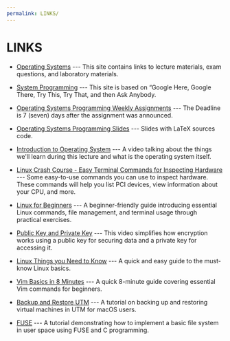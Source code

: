 ```yaml
---
permalink: LINKS/
---
```


# LINKS

* [Operating Systems](https://os.vlsm.org/) ---
  This site contains links to lecture materials, exam questions, and laboratory materials.
  
* [System Programming](https://sp.vlsm.org/) ---
  This site is based on “Google Here, Google There, Try This, Try That, and then Ask Anybody.
  
* [Operating Systems Programming Weekly Assignments](https://demos.vlsm.org/) ---
  The Deadline is 7 (seven) days after the assignment was announced.
  
* [Operating Systems Programming Slides](https://docos.vlsm.org/) ---
  Slides with LaTeX sources code.
  
* [Introduction to Operating System](https://www.youtube.com/watch?v=vBURTt97EkA) ---
A video talking about the things we'll learn during this lecture and what is the operating system itself.

* [Linux Crash Course - Easy Terminal Commands for Inspecting Hardware](https://youtu.be/oGyJr-iUwt8?si=59V2boc0XfmlFekg) ---
Some easy-to-use commands you can use to inspect hardware.
These commands will help you list PCI devices, view information about your CPU, and more.

* [Linux for Beginners](https://youtu.be/pkZEKIXe3u4?si=lLe8YTXeyJ9GUziH) --- A beginner-friendly guide introducing essential Linux commands, file management, and terminal usage through practical exercises.

* [Public Key and Private Key](https://youtu.be/r4HQ8Bp-pfw?si=zIzYrAEvMbP1gqZ-) --- This video simplifies how encryption works using a public key for securing data and a private key for accessing it.

* [Linux Things you Need to Know](https://youtu.be/LKCVKw9CzFo?si=qepm9xD3f7HKI41c) --- A quick and easy guide to the must-know Linux basics.

* [Vim Basics in 8 Minutes](https://youtu.be/ggSyF1SVFr4?si=t6245GCT73gaq643) --- A quick 8-minute guide covering essential Vim commands for beginners.

* [Backup and Restore UTM](https://youtu.be/IHeJkAJXgKc?si=AIEEvmAl6utxTEHO) --- A tutorial on backing up and restoring virtual machines in UTM for macOS users.

* [FUSE](https://youtu.be/OZn2_j_LbRY?si=1I5bPmBU15i5cJql) --- A tutorial demonstrating how to implement a basic file system in user space using FUSE and C programming.
